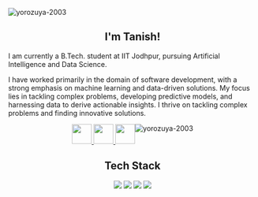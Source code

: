 <!--
**yorozuya-2003/yorozuya-2003** is a ✨ _special_ ✨ repository because its `README.md` (this file) appears on your GitHub profile.

Here are some ideas to get you started:

- 🔭 I’m currently working on ...
- 🌱 I’m currently learning ...
- 👯 I’m looking to collaborate on ...
- 🤔 I’m looking for help with ...
- 💬 Ask me about ...
- 📫 How to reach me: ...
- 😄 Pronouns: ...
- ⚡ Fun fact: ...
-->

![yorozuya-2003](https://github.com/yorozuya-2003/yorozuya-2003/assets/101598170/12e171f5-a7a0-49a4-9836-dcd658ce5bd8)

<h2 align="center"> I'm Tanish! </h2>

<p> I am currently a B.Tech. student at IIT Jodhpur, pursuing Artificial Intelligence and Data Science. </p>
<p> I have worked primarily in the domain of software development, with a strong emphasis on machine learning and data-driven solutions. My focus lies in tackling complex problems, developing predictive models, and harnessing data to derive actionable insights. I thrive on tackling complex problems and finding innovative solutions. </p>

<div style="display:flex; flex-drection:row; justify-content:center;">
  <div align="center">
    <a href = "mailto:pagaria.2@iitj.ac.in">
      <img src = "https://img.shields.io/badge/Email-blue?style=for-the-badge" height=40 />
    </a>
    <a href="https://www.linkedin.com/in/tanish-pagaria-007251225/">
      <img src="https://img.shields.io/badge/LinkedIn-blue?style=for-the-badge" height=40 />
    </a>
    <a href="https://drive.google.com/file/d/1KJwv70VsvWDuBD-x-wM0yYy_x6F-V8lF/view?usp=drive_link">
      <img src="https://img.shields.io/badge/View_Resume-blue?style=for-the-badge" height=40 />
    </a>
  </div>
  <div align="center">
    <img src="https://github-stats-alpha.vercel.app/api?username=yorozuya-2003&cc=000&tc=fff&ic=fff&bc=000" alt="yorozuya-2003" />
  </div>
</div>


<div align="center">
  <h2> Tech Stack </h2>
  <p align="center">
      <img src="https://skillicons.dev/icons?i=python,c,cpp" />
  <!-- </p>
  <p align="center"> -->
      <img src="https://skillicons.dev/icons?i=django,qt,flask,html,css,js,react,figma" />
  <!-- </p>
  <p align="center"> -->
      <img src="https://skillicons.dev/icons?i=mysql,mongodb,postgres,sqlite,pytorch,tensorflow" />
  <!-- </p>
  <p align="center"> -->
      <img src="https://skillicons.dev/icons?i=git,github,linux,vim,vscode" />
  </p>
</div>

